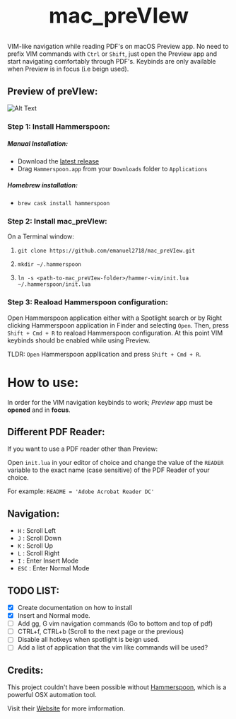<h1 align="center" style="font-size: 3rem;">
mac_preVIew
</h1>

VIM-like navigation while reading PDF's on macOS Preview app. No need to prefix
VIM commands with `Ctrl` or `Shift`, just open the Preview app and start navigating
comfortably through PDF's. Keybinds are only available when Preview is in focus (i.e beign used).

## Preview of preVIew:
![Alt Text](https://media.giphy.com/media/f67PtLjfiRjDBaoVqS/giphy.gif)



### Step 1: Install Hammerspoon:

##### Manual Installation:
 * Download the [latest release](https://github.com/Hammerspoon/hammerspoon/releases/latest)
 * Drag `Hammerspoon.app` from your `Downloads` folder to `Applications`

##### Homebrew installation:
  * `brew cask install hammerspoon`

### Step 2: Install mac_preVIew:
On a Terminal window:

1. `git clone https://github.com/emanuel2718/mac_preVIew.git`

2. `mkdir ~/.hammerspoon`

3. `ln -s <path-to-mac_preVIew-folder>/hammer-vim/init.lua ~/.hammerspoon/init.lua`

### Step 3: Reaload Hammerspoon configuration:
Open Hammerspoon application either with a Spotlight search or by Right
clicking Hammerspoon application in Finder and selecting `Open`.
Then, press `Shift + Cmd + R` to reaload Hammerspoon configuration.
At this point VIM keybinds should be enabled while using Preview.

TLDR: `Open` Hammerspoon appllication and press `Shift + Cmd + R`.

# How to use:
In order for the VIM navigation keybinds to work; *Preview* app must be
**opened** and in **focus**. 

## Different PDF Reader:
If you want to use a PDF reader other than Preview:

Open `init.lua` in your editor of choice and change the value of the `READER`
variable to the exact name (case sensitive) of the PDF Reader of your choice.

For example: `README = 'Adobe Acrobat Reader DC'`

## Navigation:
 * `H` : Scroll Left
 * `J` : Scroll Down
 * `K` : Scroll Up
 * `L` : Scroll Right
 * `I` : Enter Insert Mode
 * `ESC` : Enter Normal Mode

## TODO LIST:
- [x] Create documentation on how to install
- [x] Insert and Normal mode.
- [ ] Add gg, G vim navigation commands (Go to bottom and top of pdf)
- [ ] CTRL+f, CTRL+b (Scroll to the next page or the previous)
- [ ] Disable all hotkeys when spotlight is beign used.
- [ ] Add a list of application that the vim like commands will be used?

## Credits:
This project couldn't have been possible without [Hammerspoon](https://github.com/Hammerspoon/hammerspoon), which is a powerful OSX automation tool.

Visit their [Website](http://www.hammerspoon.org/) for more imformation.

